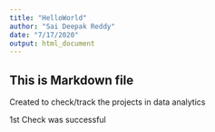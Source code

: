 ```yaml
---
title: "HelloWorld"
author: "Sai Deepak Reddy"
date: "7/17/2020"
output: html_document
---
```

## This is Markdown file

Created to check/track the projects in data analytics

1st Check was successful
